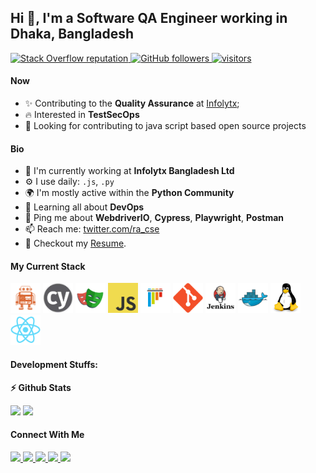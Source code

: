 ## Hi 👋, I'm a Software QA Engineer working in Dhaka, Bangladesh

<p align="left">
  
  <a href="https://meta.stackoverflow.com/users/8793749/rakib-hasan">
    <img alt="Stack Overflow reputation" src="https://img.shields.io/stackexchange/stackoverflow/r/5921662?color=orange&label=reputation&logo=stackoverflow">
  </a>
  <a href="https://github.com/RakibInfolytx?tab=followers">
    <img alt="GitHub followers" src="https://img.shields.io/github/followers/RakibInfolytx?color=green&logo=github">
  </a>
  <a href="https://github.com/RakibInfolytx">
    <img src="https://komarev.com/ghpvc/?username=RakibInfolytx" alt="visitors" />
  </a>

</p>

#### Now

- ✨ Contributing to the **Quality Assurance** at [Infolytx](https://www.infolytx.com/);
- :fire: Interested in **TestSecOps**
- :calendar: Looking for contributing to java script based open source projects 

#### Bio

- 🏢 I'm currently working at **Infolytx Bangladesh Ltd**
- ⚙️ I use daily: `.js`, `.py`
- 🌍 I'm mostly active within the **Python Community**
- 🌱 Learning all about **DevOps**
- 💬 Ping me about **WebdriverIO**, **Cypress**, **Playwright**, **Postman**
- 📫 Reach me: [twitter.com/ra_cse](https://twitter.com/ra_cse)
- 📝 Checkout my [Resume](files/SQA_6_University_Of_Wales_Rakib.pdf).

#### My Current Stack

<img height="48" src="img/webdriver.io.png" alt="Webdriverio"> <img height="48" src="img/cypress.jpg" alt="Cypress"> <img height="48" src="img/playwright-logo.png" alt="Playwright"> <img height="48" src="img/javascript.png" alt="JavaScript"> <img height="48" src="img/pytest-original.svg" alt="pytest"> <img height="48" src="img/git-original.svg" alt="git"> <img height="48" src="img/jenkins.png" alt="Jenkins"> <img height="48" src="img/docker-original.svg" alt="Docker"> <img height="48" src="img/linux-original.svg" alt="linux"> <img height="48" src="img/react-original.svg" alt="react">

#### Development Stuffs:

<b>⚡ Github Stats</b>
<p float="left">
<img height="180em" src="https://github-readme-stats.vercel.app/api?username=RakibInfolytx&show_icons=true&hide_border=true&&count_private=true&include_all_commits=true" /> 
<img height="180em" src="https://github-readme-stats.vercel.app/api/top-langs/?username=RakibInfolytx&show_icons=true&hide_border=true&layout=compact&langs_count=8"/>
</p>


#### Connect With Me

<p left="center">
<a href="https://twitter.com/ra_cse">
  <img src="https://img.shields.io/badge/twitter-%231DA1F2.svg?&style=for-the-badge&logo=twitter&logoColor=white" height=25>
</a> 
<a href="https://www.linkedin.com/in/rakib-hasan-94120638/">
  <img src="https://img.shields.io/badge/linkedin-%230077B5.svg?&style=for-the-badge&logo=linkedin&logoColor=white" height=25>
</a> 
<a href="https://www.facebook.com/rakib.hasan.52206654">
  <img src="https://img.shields.io/badge/Facebook-1877F2?style=for-the-badge&logo=facebook&logoColor=white" height=25>
</a>
<a href="https://medium.com/@cse.rakib">
  <img src="https://img.shields.io/badge/Medium-12100E?style=for-the-badge&logo=medium&logoColor=white" height=25>
</a>
<a href="mailto:cse.rakib@gmail.com">
  <img src="	https://img.shields.io/badge/Gmail-D14836?style=for-the-badge&logo=gmail&logoColor=white" height=25>
</a>
</p>
